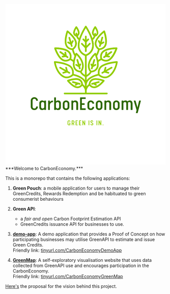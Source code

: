 <div align="center">
    <img src="./resources/CarbonEconomy.svg" alt="CarbonEconomyLogo" />
</div>
***Welcome to CarbonEconomy.***

This is a monorepo that contains the following applications:
1. **Green Pouch**: a mobile application for users to manage their GreenCredits, Rewards Redemption and be habituated to green consumerist behaviours

    
2. **Green API**: 
     - a _fair and open_ Carbon Footprint Estimation API
     - GreenCredits issuance API for businesses to use.
   
  
3. [**demo-app**](https://staging.d2b5azad2jt53v.amplifyapp.com/): A demo application that provides a Proof of Concept on how participating businesses may utilise GreenAPI to estimate and issue Green Credits.  
   Friendly link: [tinyurl.com/CarbonEconomyDemoApp](https://tinyurl.com/CarbonEconomyDemoApp)  
   
   
4. [**GreenMap**](https://main.d2vpuz7o81axh0.amplifyapp.com/): A self-exploratory visualisation website that uses data collected from GreenAPI use and encourages participation in the CarbonEconomy.   
   Friendly link: [tinyurl.com/CarbonEconomyGreenMap](https://tinyurl.com/CarbonEconomyGreenMap)


[Here's](resources/Proposal_Challenge_10_Team_CarbonEconomy.pdf) the proposal for the vision behind this project.
